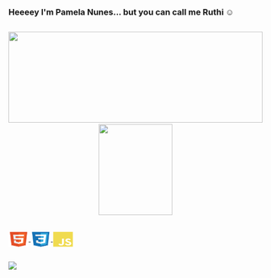 ### Heeeey I'm Pamela Nunes... but you can call me Ruthi  ☺️

##


<div align="center">
  <a href="https://github.com/ruthinunes">
  <img height="180em" width="100%" src="https://github-readme-stats.vercel.app/api?username=ruthinune&show_icons=true&theme=midnight-purple&include_all_commits=true&count_private=true"/ style="max-width: 100%">
  <img height="180em" width="54%" src="https://github-readme-stats.vercel.app/api/top-langs/?username=ruthinunes&layout=compact&langs_count=7&theme=midnight-purple"/ >
</div>

##

<img align="center" alt="Ruthi-HTML" height="30" width="40" src="https://raw.githubusercontent.com/devicons/devicon/master/icons/html5/html5-original.svg">
  <img align="center" alt="Ruthi-CSS" height="30" width="40" src="https://raw.githubusercontent.com/devicons/devicon/master/icons/css3/css3-original.svg">
  <img align="center" alt="Ruthi-Js" height="30" width="40" src="https://raw.githubusercontent.com/devicons/devicon/master/icons/javascript/javascript-plain.svg">

##

 <a href = "mailto:ruthinunesdev@gmail.com"><img src="https://img.shields.io/badge/-Gmail-%23333?style=for-the-badge&logo=gmail&logoColor=white" target="_blank"></a>

##



